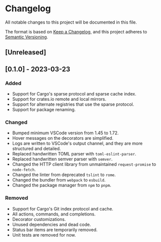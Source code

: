 # Changelog

All notable changes to this project will be documented in this file.

The format is based on [Keep a Changelog](https://keepachangelog.com/en/1.0.0/),
and this project adheres to [Semantic Versioning](https://semver.org/spec/v2.0.0.html).

## [Unreleased]

## [0.1.0] - 2023-03-23

### Added

- Support for Cargo's sparse protocol and sparse cache index.
- Support for crates.io remote and local mirrors.
- Support for alternate registries that use the sparse protocol.
- Support for package renaming.

### Changed

- Bumped minimum VSCode version from 1.45 to 1.72.
- Hover messages on the decorators are simplified.
- Logs are written to VSCode's output channel, and they are more structured and detailed.
- Replaced handwritten TOML parser with `toml-eslint-parser`.
- Replaced handwritten semver parser with `semver`.
- Changed the HTTP client library from unmaintained `request-promise` to `node-fetch`.
- Changed the linter from deprecated `tslint` to `rome`.
- Changed the bundler from `webpack` to `esbuild`.
- Changed the package manager from `npm` to `pnpm`.

### Removed

- Support for Cargo's Git index protocol and cache.
- All actions, commands, and completions. 
- Decorator customizations.
- Unused dependencies and dead code.
- Status bar items are temporarily removed.
- Unit tests are removed for now.
